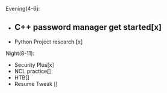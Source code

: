 Evening(4-6):
- C++ password manager get started[x] 
	- 
- Python Project research [x]

Night(8-11):
- Security Plus[x]
- NCL practice[] 
- HTB[]
- Resume Tweak []